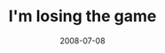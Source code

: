 ---
layout: base.njk
title : 'I&#39;m losing the game' 
view_title : 'I&#39;m losing the game' 
year : '2008' 
date : '2008-07-08' 
img_file : '/drawing/imlosingthegame.jpg' 
html_file : 'imlosingthegame' 
next_html : 'ithinkitstoolate.html' 
year_order : '300' 
permalink : "title/{{html_file}}.html"
---